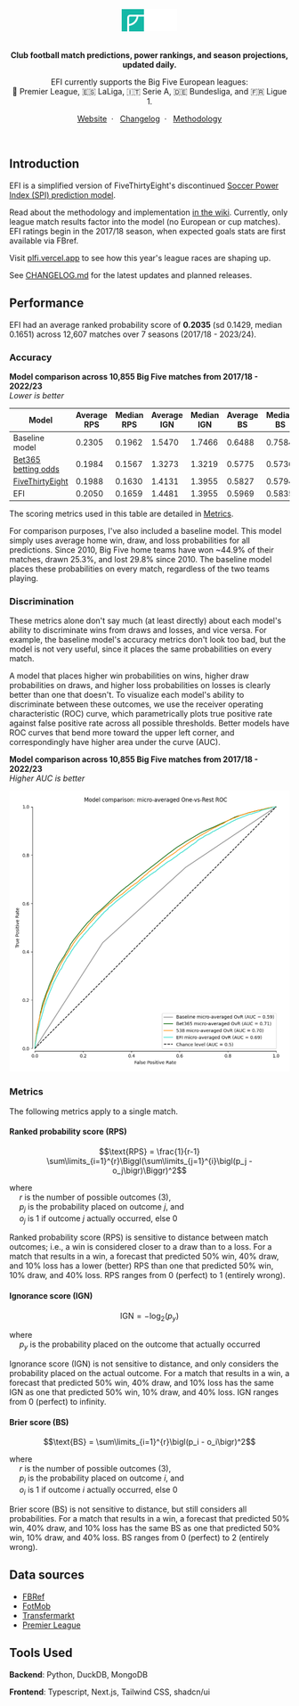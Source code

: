 <div align="center">
  <a href="https://plfi.vercel.app" target="_blank" rel="noopener noreferrer">
    <picture>
      <source media="(prefers-color-scheme: dark)" srcset="/assets/logo-dark.svg">
      <source media="(prefers-color-scheme: light)" srcset="/assets/logo-light.svg">
      <img alt="EFI logo" height="40" src="/assets/logo-dark.svg">
    </picture>
  </a>
</div>

<br/>

<div align="center">

**Club football match predictions, power rankings, and season projections, updated
daily.**

EFI currently supports the Big Five European leagues: <br/>🏴󠁧󠁢󠁥󠁮󠁧󠁿 Premier League,
🇪🇸 LaLiga, 🇮🇹 Serie A, 🇩🇪 Bundesliga, and 🇫🇷 Ligue 1.

[Website](https://plfi.vercel.app)&nbsp;&nbsp;·&nbsp;&nbsp;
[Changelog](/CHANGELOG.md)&nbsp;&nbsp;·&nbsp;&nbsp;
[Methodology](https://github.com/evxiong/efi/wiki/Methodology)
</div>

<br/>

## Introduction

EFI is a simplified version of FiveThirtyEight's discontinued
[Soccer Power Index (SPI) prediction model](https://fivethirtyeight.com/methodology/how-our-club-soccer-predictions-work/).

Read about the methodology and implementation
[in the wiki](https://github.com/evxiong/efi/wiki/Methodology). Currently, only
league match results factor into the model (no European or cup matches). EFI
ratings begin in the 2017/18 season, when expected goals stats are first
available via FBref.

Visit [plfi.vercel.app](https://plfi.vercel.app) to see how this year's league
races are shaping up.

See [CHANGELOG.md](/CHANGELOG.md) for the latest updates and planned releases.


## Performance

EFI had an average ranked probability score of **0.2035** (sd 0.1429, median
0.1651) across 12,607 matches over 7 seasons (2017/18 - 2023/24).

### Accuracy

**Model comparison across 10,855 Big Five matches from 2017/18 - 2022/23**\
_Lower is better_

| Model                                                                       | Average RPS | Median RPS | Average IGN | Median IGN | Average BS | Median BS |
| --------------------------------------------------------------------------- | ----------- | ---------- | ----------- | ---------- | ---------- | --------- |
| Baseline model                                                              | 0.2305      | 0.1962     | 1.5470      | 1.7466     | 0.6488     | 0.7584    |
| [Bet365 betting odds](https://www.football-data.co.uk/englandm.php)         | 0.1984      | 0.1567     | 1.3273      | 1.3219     | 0.5775     | 0.5736    |
| [FiveThirtyEight](https://projects.fivethirtyeight.com/soccer-predictions/) | 0.1988      | 0.1630     | 1.4131      | 1.3955     | 0.5827     | 0.5794    |
| EFI                                                                         | 0.2050      | 0.1659     | 1.4481      | 1.3955     | 0.5969     | 0.5835    |

The scoring metrics used in this table are detailed in [Metrics](#metrics).

For comparison purposes, I've also included a baseline model. This model simply
uses average home win, draw, and loss probabilities for all predictions. Since
2010, Big Five home teams have won ~44.9% of their matches, drawn 25.3%, and
lost 29.8% since 2010. The baseline model places these probabilities on every
match, regardless of the two teams playing.

### Discrimination

These metrics alone don't say much (at least directly) about each model's
ability to discriminate wins from draws and losses, and vice versa. For example,
the baseline model's accuracy metrics don't look too bad, but the model is not
very useful, since it places the same probabilities on every match.

A model that places higher win probabilities on wins, higher draw probabilities
on draws, and higher loss probabilities on losses is clearly better than one
that doesn't. To visualize each model's ability to discriminate between these
outcomes, we use the receiver operating characteristic (ROC) curve, which
parametrically plots true positive rate against false positive rate across all
possible thresholds. Better models have ROC curves that bend more toward the
upper left corner, and correspondingly have higher area under the curve (AUC).

**Model comparison across 10,855 Big Five matches from 2017/18 - 2022/23**\
_Higher AUC is better_

<p align="center">
  <img src="/assets/roc.png" width="600" alt="Plot of micro-averaged One-vs-Rest ROC curves for all models.">
</p>

<!--

avg, sd, median, count

baseline:

- rps 0.230529  0.081155  0.196202  10855
- ign 1.546984  0.356622  1.746616  10855
- bs 0.648806  0.172996  0.758414  10855

bet365:

- rps 0.198425  0.148231  0.156733  10850
- ign 1.327256  0.688915  1.321928  10850
- bs 0.577497  0.348275  0.573581  10850

FiveThirtyEight:

- rps 0.198822  0.130955  0.162958  10855
- ign 1.413145  0.678021  1.395549  10855
- bs 0.582673  0.324491  0.579432  10855

EFI:

- rps 0.204996  0.144177  0.165873  10855
- ign 1.448087  0.813902  1.39552  10855
- bs 0.59685  0.358386  0.583547  10855

-->

### Metrics

The following metrics apply to a single match.

#### Ranked probability score (RPS)

$$\text{RPS} = \frac{1}{r-1} \sum\limits_{i=1}^{r}\Biggl(\sum\limits_{j=1}^{i}\bigl(p_j - o_j\bigr)\Biggr)^2$$

where\
&emsp; $r$ is the number of possible outcomes (3),\
&emsp; $p_j$ is the probability placed on outcome $j$, and\
&emsp; $o_j$ is 1 if outcome $j$ actually occurred, else 0

Ranked probability score (RPS) is sensitive to distance between match outcomes;
i.e., a win is considered closer to a draw than to a loss. For a match that
results in a win, a forecast that predicted 50% win, 40% draw, and 10% loss has
a lower (better) RPS than one that predicted 50% win, 10% draw, and 40% loss.
RPS ranges from 0 (perfect) to 1 (entirely wrong).

#### Ignorance score (IGN)

$$\text{IGN} = -\log_2(p_y)$$

where\
&emsp; $p_y$ is the probability placed on the outcome that actually occurred

Ignorance score (IGN) is not sensitive to distance, and only considers the
probability placed on the actual outcome. For a match that results in a win, a
forecast that predicted 50% win, 40% draw, and 10% loss has the same IGN as one
that predicted 50% win, 10% draw, and 40% loss. IGN ranges from 0 (perfect) to
infinity.

#### Brier score (BS)

$$\text{BS} = \sum\limits_{i=1}^{r}\bigl(p_i - o_i\bigr)^2$$

where\
&emsp; $r$ is the number of possible outcomes (3),\
&emsp; $p_i$ is the probability placed on outcome $i$, and\
&emsp; $o_i$ is 1 if outcome $i$ actually occurred, else 0

Brier score (BS) is not sensitive to distance, but still considers all
probabilities. For a match that results in a win, a forecast that predicted 50%
win, 40% draw, and 10% loss has the same BS as one that predicted 50% win, 10%
draw, and 40% loss. BS ranges from 0 (perfect) to 2 (entirely wrong).

## Data sources

- [FBRef](https://fbref.com/)
- [FotMob](https://www.fotmob.com/)
- [Transfermarkt](https://www.transfermarkt.us/)
- [Premier League](https://www.premierleague.com/)

## Tools Used

**Backend**: Python, DuckDB, MongoDB

**Frontend**: Typescript, Next.js, Tailwind CSS, shadcn/ui
